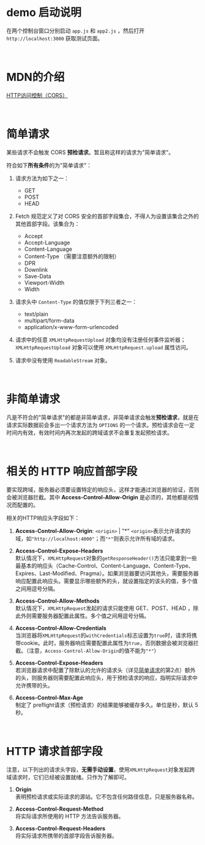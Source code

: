 
# demo 启动说明

在两个控制台窗口分别启动 `app.js` 和 `app2.js` ，然后打开 `http://localhost:3000` 获取测试页面。

</br>

# MDN的介绍

[HTTP访问控制（CORS）](https://developer.mozilla.org/zh-CN/docs/Web/HTTP/Access_control_CORS)

</br>

# 简单请求

某些请求不会触发 CORS **预检请求**。暂且称这样的请求为"简单请求"。

符合如下**所有条件**的为"简单请求"：

1. 请求方法为如下之一：
    - GET
    - POST
    - HEAD

2. Fetch 规范定义了对 CORS 安全的首部字段集合，不得人为设置该集合之外的其他首部字段。该集合为：
    - Accept
    - Accept-Language
    - Content-Language
    - Content-Type （需要注意额外的限制）
    - DPR
    - Downlink
    - Save-Data
    - Viewport-Width
    - Width

3. 请求头中 `Content-Type` 的值仅限于下列三者之一：
    - text/plain
    - multipart/form-data
    - application/x-www-form-urlencoded

4. 请求中的任意 `XMLHttpRequestUpload` 对象均没有注册任何事件监听器；`XMLHttpRequestUpload` 对象可以使用 `XMLHttpRequest.upload` 属性访问。

5. 请求中没有使用 `ReadableStream` 对象。

</br>

# 非简单请求

凡是不符合的"简单请求"的都是非简单请求，非简单请求会触发**预检请求**，就是在请求实际数据前会多出一个请求方法为 `OPTIONS` 的一个请求。预检请求会在一定时间内有效，有效时间内再次发起的跨域请求不会重复发起预检请求。

</br>

# 相关的 HTTP 响应首部字段

要实现跨域，服务器必须要设置特定的响应头，这样才能通过浏览器的验证，否则会被浏览器拦截。其中 **Access-Control-Allow-Origin** 是必须的，其他都是视情况而配置的。

相关的HTTP响应头字段如下：

1. **Access-Control-Allow-Origin**: `<origin>` | "*"
    `<origin>`表示允许请求的域，如`"http://localhost:4000"`；而`"*"`则表示允许所有域的请求。

2. **Access-Control-Expose-Headers**\
    默认情况下，`XMLHttpRequest`对象的`getResponseHeader()`方法只能拿到一些最基本的响应头（Cache-Control、Content-Language、Content-Type、Expires、Last-Modified、Pragma）。如果浏览器要访问其他头，需要服务器响应配置此响应头。需要显示哪些额外的头，就设置指定的该头的值，多个值之间用逗号分隔。

3. **Access-Control-Allow-Methods**\
    默认情况下，`XMLHttpRequest`发起的请求只能使用 GET、POST、HEAD ，除此外则需要服务器配置此属性。多个值之间用逗号分隔。

4. **Access-Control-Allow-Credentials**\
    当浏览器将`XMLHttpRequest`的`withCredentials`标志设置为`true`时，请求将携带cookie。此时，服务器响应需要配置此属性为`true`，否则数据会被浏览器拦截。（注意，`Access-Control-Allow-Origin`的值不能为`"*"`）

5. **Access-Control-Expose-Headers**\
    若浏览器请求中配置了除默认的允许的请求头（详见[简单请求](#简单请求)的第2点）额外的头，则服务器则需要配置此响应头，用于预检请求的响应，指明实际请求中允许携带的头。

6. **Access-Control-Max-Age**\
    制定了 preflight请求（预检请求）的结果能够被缓存多久。单位是秒，默认 5 秒。

</br>

# HTTP 请求首部字段

注意，以下列出的请求头字段，**无需手动设置**，使用`XMLHttpRequest`对象发起跨域请求时，它们已经被设置就绪。只作为了解即可。

1. **Origin**\
    表明预检请求或实际请求的源站。它不包含任何路径信息，只是服务器名称。

2. **Access-Control-Request-Method**\
    将实际请求所使用的 HTTP 方法告诉服务器。

3. **Access-Control-Request-Headers**\
    将实际请求所携带的首部字段告诉服务器。
